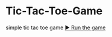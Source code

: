 # Tic-Tac-Toe-Game
simple tic tac toe game 
[▶️ Run the game]( https://mayurpatil0708.github.io/Tic-Tac-Toe-Game/)
